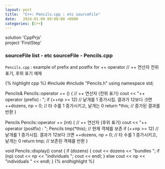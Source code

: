 ```yaml
---
layout: post
title:  "C++: Pencils.cpp : etc sourceFile"
date:   2024-01-09 09:00:00 +0900
categories: [C++]
---
```


solution 'CppPrjs'   
project 'FirstStep'   
   
### sourceFile list - etc sourceFile - Pencils.cpp   
`Pencils.cpp` : example of prefix and postfix for ++ operator // ++ 연산자 전위 표기, 후위 표기 예제   
   
{% highlight cpp %}
#include <iostream>
#include "Pencils.h"
using namespace std;

Pencils& Pencils::operator ++ () {				// ++ 연산자 (전위 표기)
	cout << "++ operator (prefix) : ";
	if (++np >= 12)								// 낱개를 1 증가시킴. 결과가 12보다 크면
		++dozens, np = 0;						// 타 수를 1 증가시키고, 낱개는 0
	return *this;								// 증가된 결과를 반환
}

Pencils Pencils::operator ++ (int) {			// ++ 연산자 (후위 표기)
	cout << "++ operator (postfix) : ";
	Pencils tmp(*this);							// 현재 객체를 보존
	if (++np >= 12)								// 낱개를 1 증가시킴. 결과가 12보다 크면
		++dozens, np = 0;						// 타 수를 1 증가시키고, 낱개는 0
	return tmp;									// 보존된 객체를 반환
}

void Pencils::display() const {
	if (dozens) {
		cout << dozens << "bundles ";
		if (np) cout << np << "individuals ";
		cout << endl;
	}
	else
		cout << np << "individuals " << endl;
}
{% endhighlight %}
